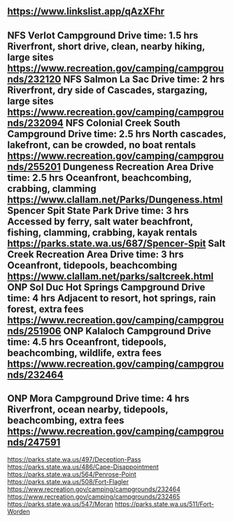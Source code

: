 https://www.linkslist.app/qAzXFhr
--
NFS Verlot Campground
	Drive time: 1.5 hrs
	Riverfront, short drive, clean, nearby hiking, large sites
	https://www.recreation.gov/camping/campgrounds/232120
NFS Salmon La Sac
	Drive time: 2 hrs
	Riverfront, dry side of Cascades, stargazing, large sites
	https://www.recreation.gov/camping/campgrounds/232094
NFS Colonial Creek South Campground
	Drive time: 2.5 hrs
	North cascades, lakefront, can be crowded, no boat rentals
	https://www.recreation.gov/camping/campgrounds/255201
Dungeness Recreation Area
	Drive time: 2.5 hrs
	Oceanfront, beachcombing, crabbing, clamming
	https://www.clallam.net/Parks/Dungeness.html
Spencer Spit State Park
	Drive time: 3 hrs
	Accessed by ferry, salt water beachfront, fishing, clamming, crabbing, kayak rentals
	https://parks.state.wa.us/687/Spencer-Spit
Salt Creek Recreation Area
	Drive time: 3 hrs
	Oceanfront, tidepools, beachcombing
	https://www.clallam.net/parks/saltcreek.html
ONP Sol Duc Hot Springs Campground
	Drive time: 4 hrs
	Adjacent to resort, hot springs, rain forest, extra fees
	https://www.recreation.gov/camping/campgrounds/251906
ONP Kalaloch Campground
	Drive time: 4.5 hrs
	Oceanfront, tidepools, beachcombing, wildlife, extra fees
	https://www.recreation.gov/camping/campgrounds/232464
--
ONP Mora Campground
	Drive time: 4 hrs
	Riverfront, ocean nearby, tidepools, beachcombing, extra fees
	https://www.recreation.gov/camping/campgrounds/247591
--
https://parks.state.wa.us/497/Deception-Pass
https://parks.state.wa.us/486/Cape-Disappointment
https://parks.state.wa.us/564/Penrose-Point
https://parks.state.wa.us/508/Fort-Flagler
https://www.recreation.gov/camping/campgrounds/232464
https://www.recreation.gov/camping/campgrounds/232465
https://parks.state.wa.us/547/Moran
https://parks.state.wa.us/511/Fort-Worden
